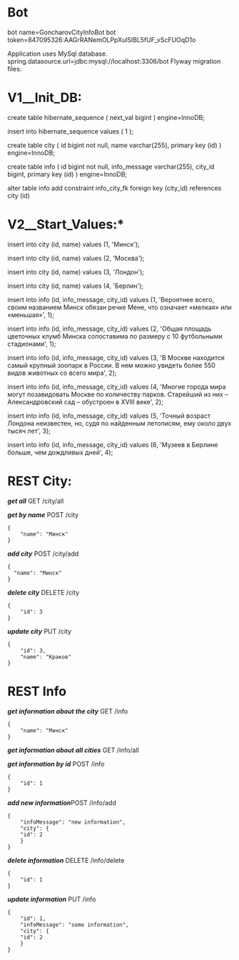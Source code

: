 # Bot

bot name=GoncharovCityInfoBot
bot token=847095326:AAGrRANemOLPpXulSlBL5fUF_vScFUOqD1o

Application uses MySql database.
spring.datasource.url=jdbc:mysql://localhost:3306/bot
Flyway migration files: 

# V1__Init_DB:
create table hibernate_sequence (
next_val bigint
) engine=InnoDB;
 
insert into hibernate_sequence values ( 1 );
 
create table city (
id bigint not null,
name varchar(255),
primary key (id)
) engine=InnoDB;
 
create table info (
id bigint not null,
info_message varchar(255),
city_id bigint,
primary key (id)
) engine=InnoDB;
 
alter table info
add constraint info_city_fk
foreign key (city_id) references city (id)
 
# V2__Start_Values:*
 
insert into city (id, name) values (1, 'Минск');
 
insert into city (id, name) values (2, 'Москва');
 
insert into city (id, name) values (3, 'Лондон');
 
insert into city (id, name) values (4, 'Берлин');
 
insert into info (id, info_message, city_id)
             values (1, 'Вероятнее всего, своим названием Минск обязан речке Мене, что означает «мелкая» или «меньшая»', 1);
 
insert into info (id, info_message, city_id)
             values (2, 'Общая площадь цветочных клумб Минска сопоставима по размеру с 10 футбольными стадионами', 1);
 
insert into info (id, info_message, city_id)
             values (3, 'В Москве находится самый крупный зоопарк в России. В нем можно увидеть более 550 видов животных со всего мира', 2);
 
insert into info (id, info_message, city_id)
             values (4, 'Многие города мира могут позавидовать Москве по количеству парков. Старейший из них – Александровский сад – обустроен в XVIII веке', 2);
 
insert into info (id, info_message, city_id)
             values (5, 'Точный возраст Лондона неизвестен, но, судя по найденным летописям, ему около двух тысяч лет', 3);
 
insert into info (id, info_message, city_id)
             values (6, 'Музеев в Берлине больше, чем дождливых дней', 4);
             
# REST City:

***get all***
GET /city/all

***get by name***
POST /city

    {
	    "name": "Минск"
    }

***add city***
POST /city/add

    {    
	  "name": "Минск"	 
    }

***delete city***
DELETE /city

    {
	    "id": 3
    }

***update city***
PUT /city

    {
	    "id": 3,
	    "name": "Краков"
    }


# REST Info

***get information about the city***
GET /info

    {
	    "name": "Минск"
    }

***get information about all cities***
GET /info/all

***get information by id***
POST /info

    {
	    "id": 1
    }

***add new information***POST /info/add

    {
	    "infoMessage": "new information",
	    "city": {
		"id": 2
	    }
    }

***delete information***
DELETE /info/delete

    {
	    "id": 1
    }

***update information***
PUT /info

    {
        "id": 1,
	    "infoMessage": "some information",
	    "city": {
		"id": 2
	    }
    }




